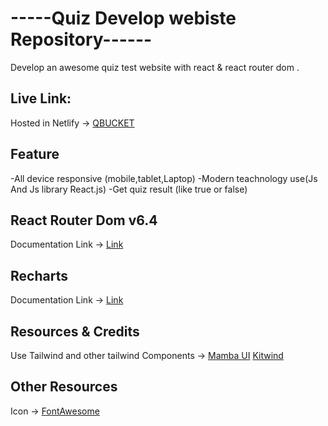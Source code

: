 # -----Quiz Develop webiste Repository------

Develop an awesome quiz test website with react & react router dom .

## Live Link:

Hosted in Netlify -> [QBUCKET](https://qbucket-quiz.netlify.app/)

## Feature

-All device responsive (mobile,tablet,Laptop)
-Modern teachnology use(Js And Js library React.js)
-Get quiz result (like true or false)

## React Router Dom v6.4

Documentation Link -> [Link](https://reactrouter.com/en/main/start/overview)

## Recharts

Documentation Link -> [Link](https://recharts.org/en-US/)

## Resources & Credits

Use Tailwind and other tailwind Components ->
[Mamba UI](https://www.mambaui.com/)
[Kitwind](https://kitwind.io/products/kometa/components)

## Other Resources

Icon -> [FontAwesome](https://fontawesome.com/icons)
